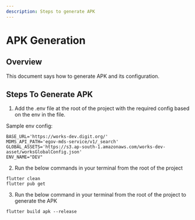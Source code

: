 ```yaml
---
description: Steps to generate APK
---
```


# APK Generation

## Overview

This document says how to generate APK and its configuration.

## Steps To Generate APK

1. Add the .env file at the root of the project with the required config based on the env in the file.

Sample env config:&#x20;

```
BASE_URL='https://works-dev.digit.org/'
MDMS_API_PATH='egov-mds-service/v1/_search'
GLOBAL_ASSETS='https://s3.ap-south-1.amazonaws.com/works-dev-asset/worksGlobalConfig.json'
ENV_NAME="DEV"

```

2. Run the below commands  in your terminal from the root of the project&#x20;

```
flutter clean
flutter pub get
```

3. Run the below command in your terminal from the root of the project to generate the APK&#x20;

```
flutter build apk --release
```

